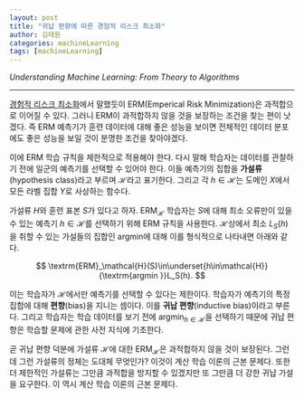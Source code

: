 ```yaml
---
layout: post
title: "귀납 편향에 따른 경험적 리스크 최소화"
author: 김태원
categories: machineLearning
tags: [machineLearning]
---
```


*Understanding Machine Learning: From Theory to Algorithms*

---

[경험적 리스크 최소화](https://pangmoo-ktw.github.io/pangmoo-KTW/uml004)에서
말했듯이 ERM(Emperical Risk Minimization)은 과적합으로 이어질 수 있다. 
그러니 ERM이 과적합하지 않을 것을 보장하는 조건을 찾는 편이 낫겠다.
즉 ERM 예측기가 훈련 데이터에 대해 좋은 성능을 보이면 전체적인 데이터 분포에도 좋은 성능을 보일 것이 분명한 조건을 찾아야겠다. 

이에 ERM 학습 규칙을 제한적으로 적용해야 한다.
다시 말해 학습자는 데이터를 관찰하기 전에 일군의 예측기를 선택할 수 있어야 한다.
이들 예측기의 집합을 **가설류**(hypothesis class)라고 부르며 $\mathcal{H}$라고 표기한다.
그리고 각 $h\in\mathcal{H}$는 도메인 $X$에서 모든 라벨 집합 $Y$로 사상하는 함수다. 

가설류 $H$와 훈련 표본 $S$가 있다고 하자.
$\textrm{ERM}_{\mathcal{H}}$ 학습자는 $S$에 대해 최소 오류만이 있을 수 있는 예측기 $h\in\mathcal{H}$를 선택하기 위해 $\textrm{ERM}$ 규칙을 사용한다. 
$\mathcal{H}$상에서 최소 $L_S(h)$을 취할 수 있는 가설들의 집합인 $\textrm{argmin}$에 대해 이를 형식적으로 나타내면 아래와 같다.

$$
\textrm{ERM}_\mathcal{H}(S)\in\underset{h\in\mathcal{H}}{\textrm{argmin }}L_S(h).
$$

이는 학습자가 $\mathcal{H}$에서만 예측기를 선택할 수 있다는 제한이다. 
학습자가 예측기의 특정 집합에 대해 **편향**(bias)을 지니는 셈이다.
이를 **귀납 편향**(inductive bias)이라고 부른다.
그리고 학습자는 학습 데이터를 보기 전에 $\textrm{argmin}_{h\in\mathcal{H}}$을 선택하기 때문에 귀납 편향은 학습할 문제에 관한 사전 지식에 기초한다. 

곧 귀납 편향 덕분에 가설류 $\mathcal{H}$에 대한 $\textrm{ERM}_{\mathcal{H}}$은 과적합하지 않을 것이 보장된다.
그런데 그런 가설류의 정체는 도대체 무엇인가?
이것이 계산 학습 이론의 근본 문제다.
또한 더 제한적인 가설류는 그만큼 과적합을 방지할 수 있겠지만 또 그만큼 더 강한 귀납 가설을 요구한다.
이 역시 계산 학습 이론의 근본 문제다.
